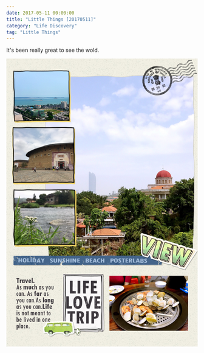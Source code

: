 ```yaml
---
date: 2017-05-11 00:00:00
title: "Little Things [20170511]"
category: "Life Discovery"
tag: "Little Things"
---
```


It's been really great to see the wold.

![Xiamen](https://raw.githubusercontent.com/joshua19881228/my_blogs/master/Life_Discovery/Little_Things/figures/20170511.jpg "Xiamen")
